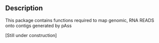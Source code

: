 Description
---

This package contains functions required to map genomic, RNA READS onto contigs generated by pAss

[Still under construction]
